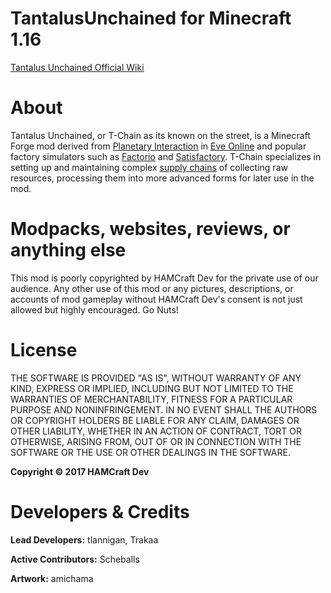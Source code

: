 # TantalusUnchained for Minecraft 1.16
[Tantalus Unchained Official Wiki](https://github.com/tlannigan/TantalusUnchained/wiki)

# About
Tantalus Unchained, or T-Chain as its known on the street, is a Minecraft Forge mod derived from [Planetary Interaction](https://www.google.com/search?safe=active&q=eve+online+planetary+interaction) in [Eve Online](https://www.eveonline.com/) and popular factory simulators such as [Factorio](https://www.factorio.com/) and [Satisfactory](https://www.satisfactorygame.com/).
T-Chain specializes in setting up and maintaining complex [supply chains](https://hanns.io/pi/) of collecting raw resources, processing them into more advanced forms for later use in the mod.

# Modpacks, websites, reviews, or anything else
This mod is poorly copyrighted by HAMCraft Dev for the private use of our audience. Any other use of this mod or any pictures, descriptions, or accounts of mod gameplay without HAMCraft Dev's consent is not just allowed but highly encouraged. Go Nuts!

# License
THE SOFTWARE IS PROVIDED "AS IS", WITHOUT WARRANTY OF ANY KIND, EXPRESS OR IMPLIED, INCLUDING BUT NOT LIMITED TO THE WARRANTIES OF MERCHANTABILITY, FITNESS FOR A PARTICULAR PURPOSE AND NONINFRINGEMENT. IN NO EVENT SHALL THE AUTHORS OR COPYRIGHT HOLDERS BE LIABLE FOR ANY CLAIM, DAMAGES OR OTHER LIABILITY, WHETHER IN AN ACTION OF CONTRACT, TORT OR OTHERWISE, ARISING FROM, OUT OF OR IN CONNECTION WITH THE SOFTWARE OR THE USE OR OTHER DEALINGS IN THE SOFTWARE.

**Copyright © 2017 HAMCraft Dev**

# Developers & Credits
**Lead Developers:** tlannigan, Trakaa

**Active Contributors:** Scheballs

**Artwork:** amichama

